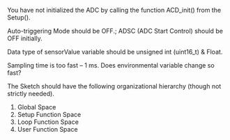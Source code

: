 You have not initialized the ADC by calling the function ACD_init() from the Setup().

Auto-triggering Mode should be OFF.; ADSC (ADC Start Control) should be OFF initially.

Data type of sensorValue variable should be unsigned int (uint16_t) & Float.

Sampling time is too fast – 1 ms. Does environmental variable change so fast?

The Sketch should have the following organizational hierarchy (though not strictly needed).

 1. Global Space
 2. Setup Function Space
 3. Loop Function Space
 4. User Function Space
